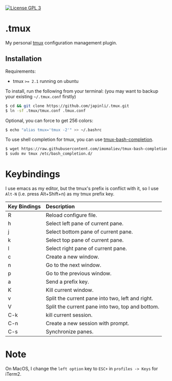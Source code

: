 [![License GPL 3][badge-license]](http://www.gnu.org/licenses/gpl-3.0.txt)

.tmux
=====

My personal [tmux][] configuration management plugin.

Installation
------------

Requirements:

* tmux `>= 2.1` running on ubuntu

To install, run the following from your terminal: (you may want to backup
your existing `~/.tmux.conf` firstly)

```bash
$ cd && git clone https://github.com/japinli/.tmux.git
$ ln -sf .tmux/tmux.conf .tmux.conf
```

Optional, you can force to get 256 colors:

```bash
$ echo "alias tmux='tmux -2'" >> ~/.bashrc
```

To use shell completion for tmux, you can use [tmux-bash-completion][].

```bash
$ wget https://raw.githubusercontent.com/imomaliev/tmux-bash-completion/master/completions/tmux
$ sudo mv tmux /etc/bash_completion.d/
```

Keybindings
===========

I use emacs as my editor, but the tmux's prefix is conflict with it, so I use
`Alt-N` (i.e. press Alt+Shift+n) as my tmux prefix key.

| Key Bindings | Description
|:-------------|:------------------------------------------------------------
| <prefix> R   | Reload configure file.
| <prefix> h   | Select left pane of current pane.
| <prefix> j   | Select bottom pane of current pane.
| <prefix> k   | Select top pane of current pane.
| <prefix> l   | Select right pane of current pane.
| <prefix> c   | Create a new window.
| <prefix> n   | Go to the next window.
| <prefix> p   | Go to the previous window.
| <prefix> a   | Send a prefix key.
| <prefix> K   | Kill current window.
| <prefix> v   | Split the current pane into two, left and right.
| <prefix> V   | Split the current pane into two, top and bottom.
| <prefix> C-k | kill current session.
| <prefix> C-n | Create a new session with prompt.
| <prefix> C-s | Synchronize panes.


Note
====

On MacOS, I change the `left option` key to `ESC+` in `profiles -> Keys` for iTerm2.


[tmux]: https://github.com/tmux/tmux
[tmux-bash-completion]: https://github.com/imomaliev/tmux-bash-completion

[badge-license]: https://img.shields.io/badge/license-GPL_3-green.svg
